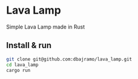 # Lava Lamp

Simple Lava Lamp made in Rust

## Install & run

```bash
git clone git@github.com:dbajramo/lava_lamp.git
cd lava_lamp
cargo run
```